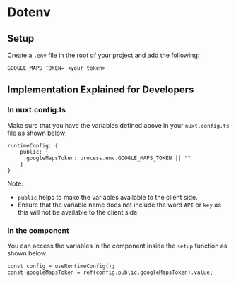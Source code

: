 # Dotenv

## Setup

Create a `.env` file in the root of your project and add the following:

```
GOOGLE_MAPS_TOKEN= <your token>
```

## Implementation Explained for Developers

### In nuxt.config.ts

Make sure that you have the variables defined above in your `nuxt.config.ts` file as shown below:
```
runtimeConfig: {
    public: {
      googleMapsToken: process.env.GOOGLE_MAPS_TOKEN || ""
    }
}
```

Note:
- `public` helps to make the variables available to the client side.
- Ensure that the variable name does not include the word `API` or `key` as this will not be available to the client side.


### In the component

You can access the variables in the component inside the `setup` function as shown below:

```
const config = useRuntimeConfig();
const googleMapsToken = ref(config.public.googleMapsToken).value;
```
